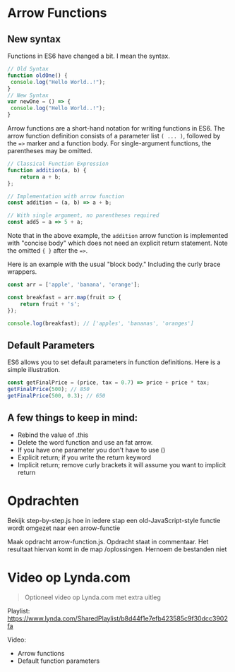 # Arrow Functions

## New syntax
Functions in ES6 have changed a bit. I mean the syntax.
```javascript
// Old Syntax
function oldOne() {
 console.log("Hello World..!");
}
// New Syntax
var newOne = () => {
 console.log("Hello World..!");
}
```

Arrow functions are a short-hand notation for writing functions in ES6. The arrow function definition consists of a parameter list `( ... )`, followed by the `=>` marker and a function body. For single-argument functions, the parentheses may be omitted.

```javascript
// Classical Function Expression
function addition(a, b) {
    return a + b;
};

// Implementation with arrow function
const addition = (a, b) => a + b;

// With single argument, no parentheses required
const add5 = a => 5 + a;
```

Note that in the above example, the `addition` arrow function is implemented with "concise body" which does not need an explicit return statement. Note the omitted `{ }` after the `=>`.

Here is an example with the usual "block body." Including the curly brace wrappers.

```javascript
const arr = ['apple', 'banana', 'orange'];

const breakfast = arr.map(fruit => {
    return fruit + 's';
});

console.log(breakfast); // ['apples', 'bananas', 'oranges']
```

## Default Parameters
ES6 allows you to set default parameters in function definitions. Here is a simple illustration.

```javascript
const getFinalPrice = (price, tax = 0.7) => price + price * tax;
getFinalPrice(500); // 850
getFinalPrice(500, 0.3); // 650
```

## A few things to keep in mind:
* Rebind the value of .this
* Delete the word function and use an fat arrow.
* If you have one parameter you don't have to use ()
* Explicit return; if you write the return keyword
* Implicit return; remove curly brackets it will assume you want to implicit return

# Opdrachten
Bekijk step-by-step.js hoe in iedere stap een old-JavaScript-style functie wordt omgezet naar een arrow-functie

Maak opdracht arrow-function.js. Opdracht staat in commentaar.
Het resultaat hiervan komt in de map /oplossingen. Hernoem de bestanden niet

# Video op Lynda.com
> Optioneel video op Lynda.com met extra uitleg

Playlist: https://www.lynda.com/SharedPlaylist/b8d44f1e7efb423585c9f30dcc3902fa

Video:
* Arrow functions
* Default function parameters
